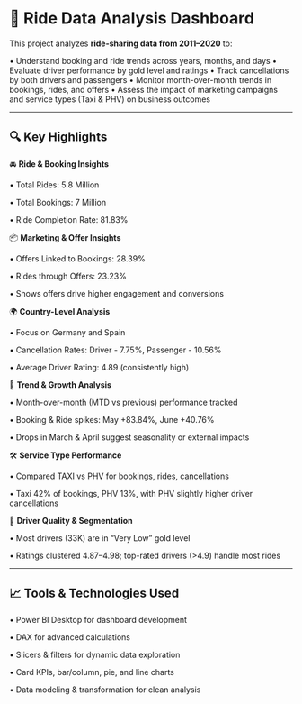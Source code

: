 # 🚀 Ride Data Analysis Dashboard

This project analyzes **ride-sharing data from 2011–2020** to:

• Understand booking and ride trends across years, months, and days
• Evaluate driver performance by gold level and ratings
• Track cancellations by both drivers and passengers
• Monitor month-over-month trends in bookings, rides, and offers
• Assess the impact of marketing campaigns and service types (Taxi & PHV) on business outcomes

---

## 🔍 Key Highlights

🚘 **Ride & Booking Insights**

• Total Rides: 5.8 Million

• Total Bookings: 7 Million

• Ride Completion Rate: 81.83%

📦 **Marketing & Offer Insights**

• Offers Linked to Bookings: 28.39%

• Rides through Offers: 23.23%

• Shows offers drive higher engagement and conversions

🌍 **Country-Level Analysis**

• Focus on Germany and Spain

• Cancellation Rates: Driver - 7.75%, Passenger - 10.56%

• Average Driver Rating: 4.89 (consistently high)

📅 **Trend & Growth Analysis**

• Month-over-month (MTD vs previous) performance tracked

• Booking & Ride spikes: May +83.84%, June +40.76%

• Drops in March & April suggest seasonality or external impacts

🛠️ **Service Type Performance**

• Compared TAXI vs PHV for bookings, rides, cancellations

• Taxi 42% of bookings, PHV 13%, with PHV slightly higher driver cancellations

📢 **Driver Quality & Segmentation**

• Most drivers (33K) are in “Very Low” gold level

• Ratings clustered 4.87–4.98; top-rated drivers (>4.9) handle most rides

---

## 📈 Tools & Technologies Used

• Power BI Desktop for dashboard development

• DAX for advanced calculations

• Slicers & filters for dynamic data exploration

• Card KPIs, bar/column, pie, and line charts

• Data modeling & transformation for clean analysis
